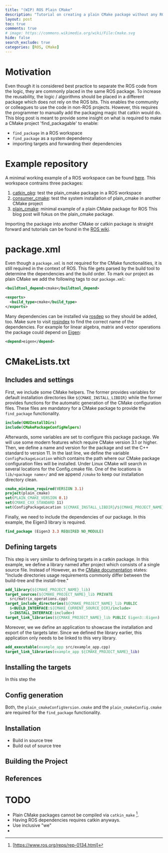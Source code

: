 ```yaml
---
title: "(WIP) ROS Plain CMake"
description: "Tutorial on creating a plain CMake package without any ROS dependencies that can be used with ROS."
layout: post
toc: true
comments: true
# image: https://commons.wikimedia.org/wiki/File:Cmake.svg
hide: false
search_exclude: true
categories: [ROS, CMake]
---
```


# Motivation
Even though it is considered best practice to separate the ROS code from the logic, they are commonly placed in the same ROS package.
To increase the reusability, the logic / algorithms should be placed in a different package which does not rely on the ROS bits.
This enables the community or colleagues to use the code in non-ROS projects.
However, this requires the programmer to manually add the packaging magic that catkin would do.
This blog post is meant to provide some insight on what is required to make a CMake project 'find_packagable' to enable:
- `find_package` in a ROS workspace
- `find_package` as a system dependency
- importing targets and forwarding their dependencies

# Example repository
A minimal working example of a ROS workspace can be found [here](https://github.com/Tuebel/ros_plain_cmake).
This workspace contrains three packages:
1. [catkin_pkg](https://github.com/Tuebel/ros_plain_cmake/tree/master/src/catkin_pkg): test the plain_cmake package in a ROS workspace
2. [consumer_cmake](https://github.com/Tuebel/ros_plain_cmake/tree/master/src/consumer_cmake): test the system installation of plain_cmake in another CMake project
3. [plain_cmake](https://github.com/Tuebel/ros_plain_cmake/tree/master/src/plain_cmake): minimal example of a plain CMake package for ROS
This blog post will fokus on the plain_cmake package.

Importing the package into another CMake or catkin package is straight forward and tutorials can be found in the [ROS wiki](http://wiki.ros.org/catkin/Tutorials/CreatingPackage).

# package.xml
Even though a `package.xml` is not required for the CMake functionalities, it is still required in the context of ROS.
This file gets parsed by the build tool to determine the dependencies and the build order.
To mark our project as plain CMake we add the following tags to our `package.xml`:
```xml
<buildtool_depend>cmake</buildtool_depend>

<exports>
  <build_type>cmake</build_type>
</exports>
```
Many dependencies can be installed via [rosdep](http://wiki.ros.org/rosdep) so they should be added, too.
Make sure to visit [rosindex](http://rosindex.github.io/) to find the correct name of the dependencies.
For example for linear algebra, matrix and vector operations the package could depend on [Eigen](http://eigen.tuxfamily.org/):
```xml
<depend>eigen</depend>
```

# CMakeLists.txt
## Includes and settings
First, we include some CMake helpers.
The former provides variables for default installation directories like `${CMAKE_INSTALL_LIBDIR}` while the former provides functions for the automatic generation of the CMake configuration files.
These files are mandatory for a CMake package to provide the `find_package` functionality.
```cmake
include(GNUInstallDirs)
include(CMakePackageConfigHelpers)
```

Afterwards, some variables are set to configure this package package.
We will use some modern features which require CMake version 3.1 or higher.
Then, we define a name and version for the package and set the C++ standard to version 11.
In the last line, we define the variable `ConfigPackageLocation` which contains the path where our CMake package configuration files will be installed.
Under Linux CMake will search in several locations for the Config.cmake file.
One of the locations is `lib/<package name>/` and we append `/cmake` to keep our installation directory clean.
```cmake
cmake_minimum_required(VERSION 3.1)
project(plain_cmake)
set(PLAIN_CMAKE_VERSION 0.1)
set(CMAKE_CXX_STANDARD 11)
set(ConfigPackageLocation ${CMAKE_INSTALL_LIBDIR}/${CMAKE_PROJECT_NAME}/cmake)
```

Finally, we need to include the dependencies of our package.
In this example, the Eigen3 library is required.
```cmake
find_package (Eigen3 3.3 REQUIRED NO_MODULE)
```

## Defining targets
This step is very similar to defining targets in a catkin package.
In this example, we define a library named after project which consists of a single source file.
Instead of 
However, as the [CMake documentation](https://cmake.org/cmake/help/latest/command/target_include_directories.html) states: "Include directories usage requirements commonly differ between the build-tree and the install-tree."
```cmake
add_library(${CMAKE_PROJECT_NAME}_lib)
target_sources(${CMAKE_PROJECT_NAME}_lib PRIVATE
  src/matrix_operations.cpp)
target_include_directories(${CMAKE_PROJECT_NAME}_lib PUBLIC
  $<BUILD_INTERFACE:${CMAKE_CURRENT_SOURCE_DIR}/include>
  $<INSTALL_INTERFACE:include>)
target_link_libraries(${CMAKE_PROJECT_NAME}_lib PUBLIC Eigen3::Eigen)
```
Moreover, we we define an application to showcase the installation and export of the targets later.
Since we defined the library earlier, this application only needs to be linked to this very library.
```cmake
add_executable(example_app src/example_app.cpp)
target_link_libraries(example_app ${CMAKE_PROJECT_NAME}_lib)
```

## Installing the targets
In this step the

## Config generation
Both, the `plain_cmakeConfigVersion.cmake` and the `plain_cmakeConfig.cmake` are required for the `find_package` functionality.


## Installation
- Build in source tree
- Build out of source tree

## Building the Project

## References
[^1]: [https://www.ros.org/reps/rep-0134.html]



# TODO
- Plain CMake packages cannot be compiled via `catkin_make` [^1].
- Having ROS dependencies requires catkin anyways.
- Use inclusive "we"
- 

